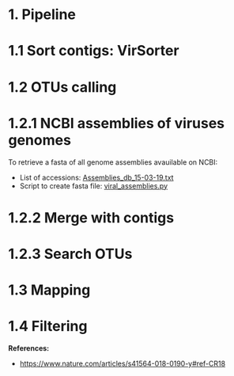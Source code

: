# 1. Pipeline

# 1.1 Sort contigs: VirSorter

# 1.2 OTUs calling
# 1.2.1 NCBI assemblies of viruses genomes
To retrieve a fasta of all genome assemblies avauilable on NCBI:
- List of accessions: [Assemblies_db_15-03-19.txt](https://github.com/Mass23/Viral-ecology/blob/master/Assemblies_db_15-03-19.txt)
- Script to create fasta file: [viral_assemblies.py](https://github.com/Mass23/Viral-ecology/blob/master/viral_assemblies.py)

# 1.2.2 Merge with contigs

# 1.2.3 Search OTUs

# 1.3 Mapping

# 1.4 Filtering

**References:**
- https://www.nature.com/articles/s41564-018-0190-y#ref-CR18
